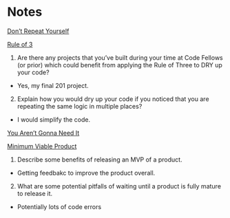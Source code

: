 # Notes

[Don’t Repeat Yourself](https://en.wikipedia.org/wiki/Don%27t_repeat_yourself)

[Rule of 3](https://en.wikipedia.org/wiki/Rule_of_three_(computer_programming))

1. Are there any projects that you’ve built during your time at Code Fellows (or prior) which could benefit from applying the Rule of Three to DRY up your code?

- Yes, my final 201 project.

2. Explain how you would dry up your code if you noticed that you are repeating the same logic in multiple places?


- I would simplify the code.

[You Aren’t Gonna Need It](https://en.wikipedia.org/wiki/You_aren%27t_gonna_need_it)

[Minimum Viable Product](https://en.wikipedia.org/wiki/Minimum_viable_product)

1. Describe some benefits of releasing an MVP of a product.

- Getting feedbakc to improve the product overall.

2. What are some potential pitfalls of waiting until a product is fully mature to release it.

- Potentially lots of code errors
